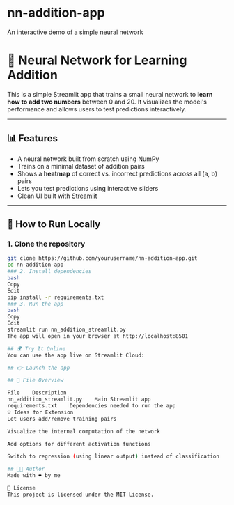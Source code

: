 # nn-addition-app
An interactive demo of a simple neural network

# 🧠 Neural Network for Learning Addition

This is a simple Streamlit app that trains a small neural network to **learn how to add two numbers** between 0 and 20. It visualizes the model's performance and allows users to test predictions interactively.

---

## 📊 Features

- A neural network built from scratch using NumPy
- Trains on a minimal dataset of addition pairs
- Shows a **heatmap** of correct vs. incorrect predictions across all (a, b) pairs
- Lets you test predictions using interactive sliders
- Clean UI built with [Streamlit](https://streamlit.io)

---

## 🚀 How to Run Locally

### 1. Clone the repository

```bash
git clone https://github.com/yourusername/nn-addition-app.git
cd nn-addition-app
### 2. Install dependencies
bash
Copy
Edit
pip install -r requirements.txt
### 3. Run the app
bash
Copy
Edit
streamlit run nn_addition_streamlit.py
The app will open in your browser at http://localhost:8501

## 🌍 Try It Online
You can use the app live on Streamlit Cloud:

## 👉 Launch the app

## 📂 File Overview

File	Description
nn_addition_streamlit.py	Main Streamlit app
requirements.txt	Dependencies needed to run the app
💡 Ideas for Extension
Let users add/remove training pairs

Visualize the internal computation of the network

Add options for different activation functions

Switch to regression (using linear output) instead of classification

## 🧑‍💻 Author
Made with ❤️ by me

📜 License
This project is licensed under the MIT License.
